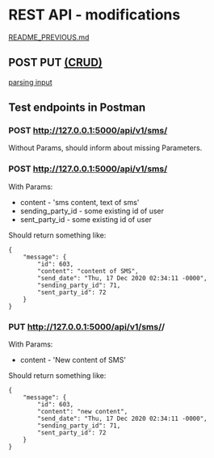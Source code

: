 # REST API - modifications

[README_PREVIOUS.md](./README_PREVIOUS.md)

## POST PUT [(CRUD)](https://en.wikipedia.org/wiki/Create,_read,_update_and_delete)

[parsing input](https://flask-restful.readthedocs.io/en/latest/api.html?highlight=RequestParser#module-reqparse)


## Test endpoints in Postman

### POST http://127.0.0.1:5000/api/v1/sms/
Without Params, should inform about missing Parameters.


### POST http://127.0.0.1:5000/api/v1/sms/
With Params:
* content - 'sms content, text of sms'
* sending_party_id - some existing id of user
* sent_party_id - some existing id of user

Should return something like:
```
{
    "message": {
        "id": 603,
        "content": "content of SMS",
        "send_date": "Thu, 17 Dec 2020 02:34:11 -0000",
        "sending_party_id": 71,
        "sent_party_id": 72
    }
}
```

### PUT http://127.0.0.1:5000/api/v1/sms/<id from response above>/
With Params:
* content - 'New content of SMS'

Should return something like:
```
{
    "message": {
        "id": 603,
        "content": "new content",
        "send_date": "Thu, 17 Dec 2020 02:34:11 -0000",
        "sending_party_id": 71,
        "sent_party_id": 72
    }
}
```
